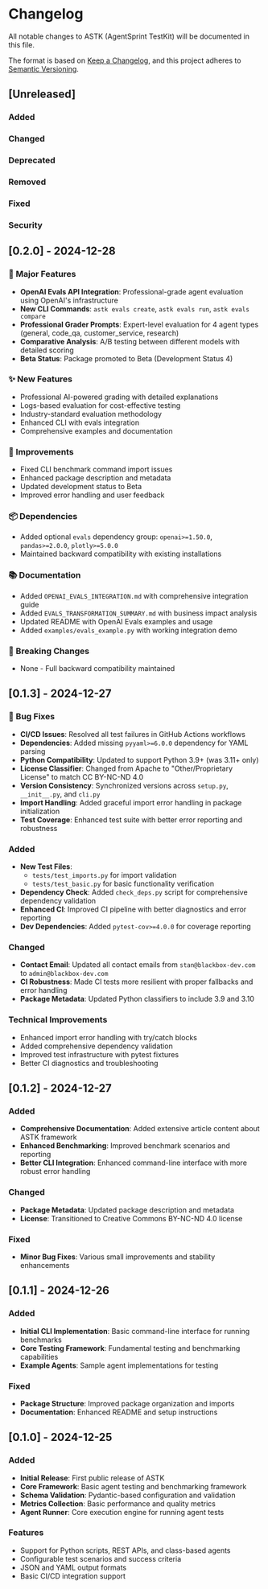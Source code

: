 # Changelog

All notable changes to ASTK (AgentSprint TestKit) will be documented in this file.

The format is based on [Keep a Changelog](https://keepachangelog.com/en/1.0.0/),
and this project adheres to [Semantic Versioning](https://semver.org/spec/v2.0.0.html).

## [Unreleased]

### Added

### Changed

### Deprecated

### Removed

### Fixed

### Security

## [0.2.0] - 2024-12-28

### 🎯 Major Features

- **OpenAI Evals API Integration**: Professional-grade agent evaluation using OpenAI's infrastructure
- **New CLI Commands**: `astk evals create`, `astk evals run`, `astk evals compare`
- **Professional Grader Prompts**: Expert-level evaluation for 4 agent types (general, code_qa, customer_service, research)
- **Comparative Analysis**: A/B testing between different models with detailed scoring
- **Beta Status**: Package promoted to Beta (Development Status 4)

### ✨ New Features

- Professional AI-powered grading with detailed explanations
- Logs-based evaluation for cost-effective testing
- Industry-standard evaluation methodology
- Enhanced CLI with evals integration
- Comprehensive examples and documentation

### 🔧 Improvements

- Fixed CLI benchmark command import issues
- Enhanced package description and metadata
- Updated development status to Beta
- Improved error handling and user feedback

### 📦 Dependencies

- Added optional `evals` dependency group: `openai>=1.50.0`, `pandas>=2.0.0`, `plotly>=5.0.0`
- Maintained backward compatibility with existing installations

### 📚 Documentation

- Added `OPENAI_EVALS_INTEGRATION.md` with comprehensive integration guide
- Added `EVALS_TRANSFORMATION_SUMMARY.md` with business impact analysis
- Updated README with OpenAI Evals examples and usage
- Added `examples/evals_example.py` with working integration demo

### 🚀 Breaking Changes

- None - Full backward compatibility maintained

## [0.1.3] - 2024-12-27

### 🔧 Bug Fixes

- **CI/CD Issues**: Resolved all test failures in GitHub Actions workflows
- **Dependencies**: Added missing `pyyaml>=6.0.0` dependency for YAML parsing
- **Python Compatibility**: Updated to support Python 3.9+ (was 3.11+ only)
- **License Classifier**: Changed from Apache to "Other/Proprietary License" to match CC BY-NC-ND 4.0
- **Version Consistency**: Synchronized versions across `setup.py`, `__init__.py`, and `cli.py`
- **Import Handling**: Added graceful import error handling in package initialization
- **Test Coverage**: Enhanced test suite with better error reporting and robustness

### Added

- **New Test Files**:
  - `tests/test_imports.py` for import validation
  - `tests/test_basic.py` for basic functionality verification
- **Dependency Check**: Added `check_deps.py` script for comprehensive dependency validation
- **Enhanced CI**: Improved CI pipeline with better diagnostics and error reporting
- **Dev Dependencies**: Added `pytest-cov>=4.0.0` for coverage reporting

### Changed

- **Contact Email**: Updated all contact emails from `stan@blackbox-dev.com` to `admin@blackbox-dev.com`
- **CI Robustness**: Made CI tests more resilient with proper fallbacks and error handling
- **Package Metadata**: Updated Python classifiers to include 3.9 and 3.10

### Technical Improvements

- Enhanced import error handling with try/catch blocks
- Added comprehensive dependency validation
- Improved test infrastructure with pytest fixtures
- Better CI diagnostics and troubleshooting

## [0.1.2] - 2024-12-27

### Added

- **Comprehensive Documentation**: Added extensive article content about ASTK framework
- **Enhanced Benchmarking**: Improved benchmark scenarios and reporting
- **Better CLI Integration**: Enhanced command-line interface with more robust error handling

### Changed

- **Package Metadata**: Updated package description and metadata
- **License**: Transitioned to Creative Commons BY-NC-ND 4.0 license

### Fixed

- **Minor Bug Fixes**: Various small improvements and stability enhancements

## [0.1.1] - 2024-12-26

### Added

- **Initial CLI Implementation**: Basic command-line interface for running benchmarks
- **Core Testing Framework**: Fundamental testing and benchmarking capabilities
- **Example Agents**: Sample agent implementations for testing

### Fixed

- **Package Structure**: Improved package organization and imports
- **Documentation**: Enhanced README and setup instructions

## [0.1.0] - 2024-12-25

### Added

- **Initial Release**: First public release of ASTK
- **Core Framework**: Basic agent testing and benchmarking framework
- **Schema Validation**: Pydantic-based configuration and validation
- **Metrics Collection**: Basic performance and quality metrics
- **Agent Runner**: Core execution engine for running agent tests

### Features

- Support for Python scripts, REST APIs, and class-based agents
- Configurable test scenarios and success criteria
- JSON and YAML output formats
- Basic CI/CD integration support

